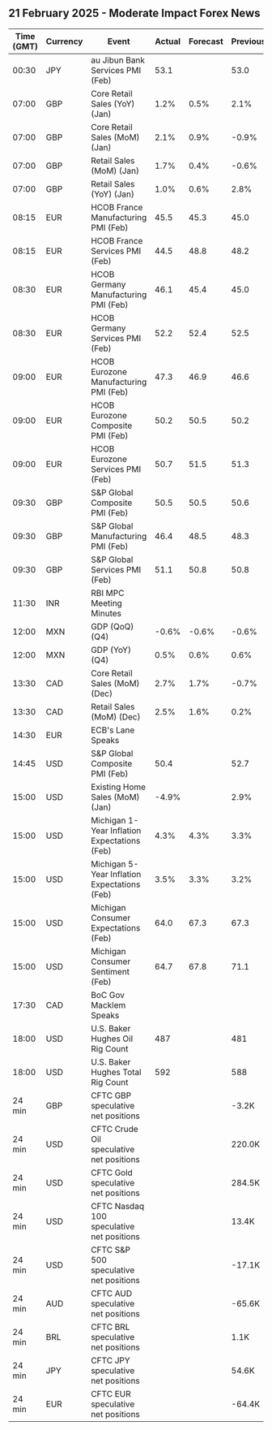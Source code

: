 ## 21 February 2025 - Moderate Impact Forex News

| Time (GMT) | Currency | Event | Actual | Forecast | Previous |
|------|----------|-------|--------|----------|----------|
| 00:30 | JPY | au Jibun Bank Services PMI (Feb) | 53.1 |  | 53.0 |
| 07:00 | GBP | Core Retail Sales (YoY) (Jan) | 1.2% | 0.5% | 2.1% |
| 07:00 | GBP | Core Retail Sales (MoM) (Jan) | 2.1% | 0.9% | -0.9% |
| 07:00 | GBP | Retail Sales (MoM) (Jan) | 1.7% | 0.4% | -0.6% |
| 07:00 | GBP | Retail Sales (YoY) (Jan) | 1.0% | 0.6% | 2.8% |
| 08:15 | EUR | HCOB France Manufacturing PMI (Feb) | 45.5 | 45.3 | 45.0 |
| 08:15 | EUR | HCOB France Services PMI (Feb) | 44.5 | 48.8 | 48.2 |
| 08:30 | EUR | HCOB Germany Manufacturing PMI (Feb) | 46.1 | 45.4 | 45.0 |
| 08:30 | EUR | HCOB Germany Services PMI (Feb) | 52.2 | 52.4 | 52.5 |
| 09:00 | EUR | HCOB Eurozone Manufacturing PMI (Feb) | 47.3 | 46.9 | 46.6 |
| 09:00 | EUR | HCOB Eurozone Composite PMI (Feb) | 50.2 | 50.5 | 50.2 |
| 09:00 | EUR | HCOB Eurozone Services PMI (Feb) | 50.7 | 51.5 | 51.3 |
| 09:30 | GBP | S&P Global Composite PMI (Feb) | 50.5 | 50.5 | 50.6 |
| 09:30 | GBP | S&P Global Manufacturing PMI (Feb) | 46.4 | 48.5 | 48.3 |
| 09:30 | GBP | S&P Global Services PMI (Feb) | 51.1 | 50.8 | 50.8 |
| 11:30 | INR | RBI MPC Meeting Minutes |  |  |  |
| 12:00 | MXN | GDP (QoQ) (Q4) | -0.6% | -0.6% | -0.6% |
| 12:00 | MXN | GDP (YoY) (Q4) | 0.5% | 0.6% | 0.6% |
| 13:30 | CAD | Core Retail Sales (MoM) (Dec) | 2.7% | 1.7% | -0.7% |
| 13:30 | CAD | Retail Sales (MoM) (Dec) | 2.5% | 1.6% | 0.2% |
| 14:30 | EUR | ECB's Lane Speaks |  |  |  |
| 14:45 | USD | S&P Global Composite PMI (Feb) | 50.4 |  | 52.7 |
| 15:00 | USD | Existing Home Sales (MoM) (Jan) | -4.9% |  | 2.9% |
| 15:00 | USD | Michigan 1-Year Inflation Expectations (Feb) | 4.3% | 4.3% | 3.3% |
| 15:00 | USD | Michigan 5-Year Inflation Expectations (Feb) | 3.5% | 3.3% | 3.2% |
| 15:00 | USD | Michigan Consumer Expectations (Feb) | 64.0 | 67.3 | 67.3 |
| 15:00 | USD | Michigan Consumer Sentiment (Feb) | 64.7 | 67.8 | 71.1 |
| 17:30 | CAD | BoC Gov Macklem Speaks |  |  |  |
| 18:00 | USD | U.S. Baker Hughes Oil Rig Count | 487 |  | 481 |
| 18:00 | USD | U.S. Baker Hughes Total Rig Count | 592 |  | 588 |
| 24 min | GBP | CFTC GBP speculative net positions |  |  | -3.2K |
| 24 min | USD | CFTC Crude Oil speculative net positions |  |  | 220.0K |
| 24 min | USD | CFTC Gold speculative net positions |  |  | 284.5K |
| 24 min | USD | CFTC Nasdaq 100 speculative net positions |  |  | 13.4K |
| 24 min | USD | CFTC S&P 500 speculative net positions |  |  | -17.1K |
| 24 min | AUD | CFTC AUD speculative net positions |  |  | -65.6K |
| 24 min | BRL | CFTC BRL speculative net positions |  |  | 1.1K |
| 24 min | JPY | CFTC JPY speculative net positions |  |  | 54.6K |
| 24 min | EUR | CFTC EUR speculative net positions |  |  | -64.4K |
